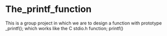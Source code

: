 # The_printf_function
This is a group project in which we are to design a function with prototype _printf(); which works like the C stdio.h function; printf()
